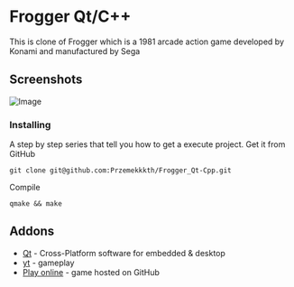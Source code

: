 # Frogger Qt/C++
This is clone of Frogger which is a 1981 arcade action game developed by Konami and manufactured by Sega

## Screenshots
![Image](https://user-images.githubusercontent.com/28188300/187192736-c020acd3-edfd-43e8-9915-c2f96a830ff9.png)

### Installing
A step by step series  that tell you how to get a execute project.
Get it from GitHub
```
git clone git@github.com:Przemekkkth/Frogger_Qt-Cpp.git
```
Compile
```
qmake && make

```
## Addons
* [Qt](https://www.qt.io/) - Cross-Platform software for embedded & desktop
* [yt](https://youtu.be/PUZY0EbKDO4) - gameplay
* [Play online](https://przemekkkth.github.io/assets/games/frogger/index.html) - game hosted on GitHub
